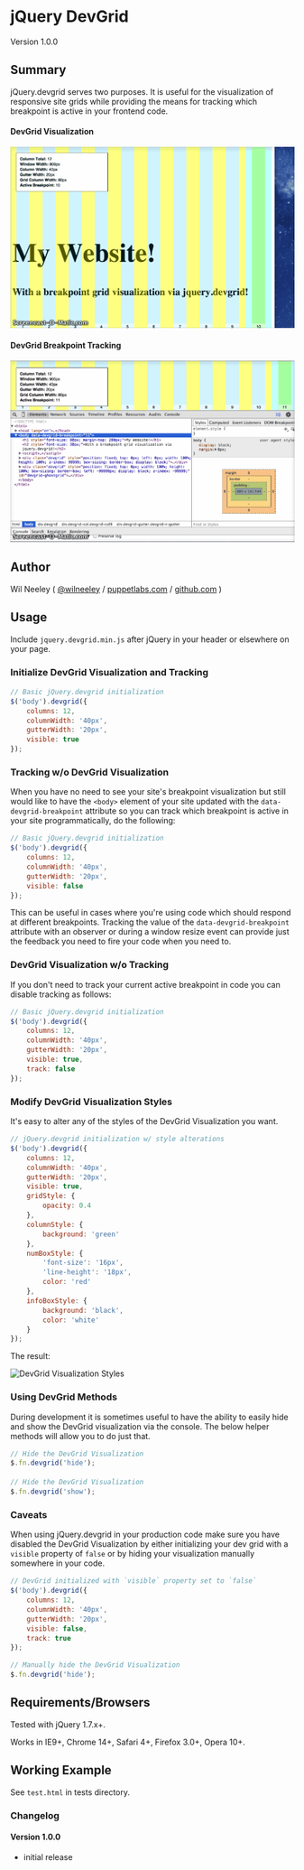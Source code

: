 # jQuery DevGrid

Version 1.0.0

## Summary

jQuery.devgrid serves two purposes. It is useful for the visualization of responsive site grids while providing the 
means for tracking which breakpoint is active in your frontend code.

#### DevGrid Visualization

![DevGrid Visualization](https://raw.githubusercontent.com/Xaxis/jquery.devgrid/master/test/jquery_devgrid_visualization_demo.gif)

#### DevGrid Breakpoint Tracking

![DevGrid Breakpoint Tracking](https://raw.githubusercontent.com/Xaxis/jquery.devgrid/master/test/jquery_devgrid_tracking_demo.gif)

## Author

Wil Neeley ( [@wilneeley](http://twitter.com/wilneeley) / [puppetlabs.com](http://www.puppetlabs.com) / [github.com](https://github.com/Xaxis) )

## Usage

Include `jquery.devgrid.min.js` after jQuery in your header or elsewhere on your page.

### Initialize DevGrid Visualization and Tracking

```javascript
// Basic jQuery.devgrid initialization 
$('body').devgrid({
    columns: 12,
    columnWidth: '40px',
    gutterWidth: '20px',
    visible: true
});
```

### Tracking w/o DevGrid Visualization

When you have no need to see your site's breakpoint visualization but still would like to have the `<body>` element of 
your site updated with the `data-devgrid-breakpoint` attribute so you can track which breakpoint is active in your site
programmatically, do the following:

```javascript
// Basic jQuery.devgrid initialization 
$('body').devgrid({
    columns: 12,
    columnWidth: '40px',
    gutterWidth: '20px',
    visible: false
});
```

This can be useful in cases where you're using code which should respond at different breakpoints. Tracking the value of 
the `data-devgrid-breakpoint` attribute with an observer or during a window resize event can provide just the feedback
you need to fire your code when you need to.

### DevGrid Visualization w/o Tracking

If you don't need to track your current active breakpoint in code you can disable tracking as follows:

```javascript
// Basic jQuery.devgrid initialization 
$('body').devgrid({
    columns: 12,
    columnWidth: '40px',
    gutterWidth: '20px',
    visible: true,
    track: false
});
```

### Modify DevGrid Visualization Styles

It's easy to alter any of the styles of the DevGrid Visualization you want.

```javascript
// jQuery.devgrid initialization w/ style alterations
$('body').devgrid({
    columns: 12,
    columnWidth: '40px',
    gutterWidth: '20px',
    visible: true,
    gridStyle: {
        opacity: 0.4
    },
    columnStyle: {
        background: 'green'
    },
    numBoxStyle: {
        'font-size': '16px',
        'line-height': '18px',
        color: 'red'
    },
    infoBoxStyle: {
        background: 'black',
        color: 'white'
    }
});
```

The result:

![DevGrid Visualization Styles](https://raw.githubusercontent.com/Xaxis/jquery.devgrid/master/test/jquery_devgrid_style_demo.gif)

### Using DevGrid Methods

During development it is sometimes useful to have the ability to easily hide and show the DevGrid visualization via
the console. The below helper methods will allow you to do just that.

```javascript
// Hide the DevGrid Visualization
$.fn.devgrid('hide');

// Hide the DevGrid Visualization
$.fn.devgrid('show');
```

### Caveats

When using jQuery.devgrid in your production code make sure you have disabled the DevGrid Visualization by either 
initializing your dev grid with a `visible` property of `false` or by hiding your visualization manually somewhere in 
your code.

```javascript
// DevGrid initialized with `visible` property set to `false`
$('body').devgrid({
    columns: 12,
    columnWidth: '40px',
    gutterWidth: '20px',
    visible: false,
    track: true
});
```

```javascript
// Manually hide the DevGrid Visualization
$.fn.devgrid('hide');
```

## Requirements/Browsers

Tested with jQuery 1.7.x+.

Works in IE9+, Chrome 14+, Safari 4+, Firefox 3.0+, Opera 10+.

## Working Example

See `test.html` in tests directory.

### Changelog

#### Version 1.0.0

* initial release

